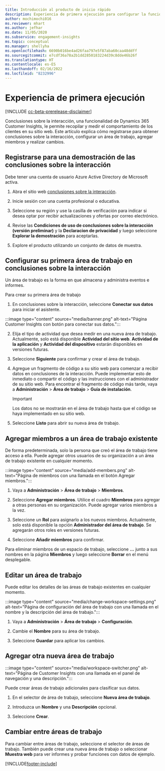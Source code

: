 ```yaml
---
title: Introducción al producto de inicio rápido
description: Experiencia de primera ejecución para configurar la funcionalidad de las conclusiones sobre la interacción.
author: mochimochi016
ms.reviewer: mhart
ms.author: jefhar
ms.date: 11/05/2020
ms.subservice: engagement-insights
ms.topic: conceptual
ms.manager: shellyha
ms.openlocfilehash: 6690b016be4ad26faa797e5f87aba60caa48ddff
ms.sourcegitcommit: e7cdf36a78a2b1dd2850183224d39c8dde46b26f
ms.translationtype: HT
ms.contentlocale: es-ES
ms.lasthandoff: 02/16/2022
ms.locfileid: "8232996"
---
```

# <a name="first-run-experience"></a>Experiencia de primera ejecución

[!INCLUDE [cc-beta-prerelease-disclaimer](includes/cc-beta-prerelease-disclaimer.md)]

Conclusiones sobre la interacción, una funcionalidad de Dynamics 365 Customer Insights, le permite recopilar y medir el comportamiento de los clientes en su sitio web. Este artículo explica cómo registrarse para obtener conclusiones sobre la interacción, configurar un área de trabajo, agregar miembros y realizar cambios.

## <a name="sign-up-for-a-demo-of-engagement-insights"></a>Registrarse para una demostración de las conclusiones sobre la interacción

Debe tener una cuenta de usuario Azure Active Directory de Microsoft activa. 

1. Abra el sitio web [conclusiones sobre la interacción](https://home.ci.ai.dynamics.com/app/engagement-insights). 

1. Inicie sesión con una cuenta profesional o educativa.

1. Seleccione su región y use la casilla de verificación para indicar si desea optar por recibir actualizaciones y ofertas por correo electrónico.

1. Revise las **Condiciones de uso de conclusiones sobre la interacción (versión preliminar)** y la **Declaracion de privacidad** y luego seleccione **Explorar la demostración** para aceptarlas.

1. Explore el producto utilizando un conjunto de datos de muestra. 

## <a name="set-up-your-first-workspace-in-engagement-insights"></a>Configurar su primera área de trabajo en conclusiones sobre la interacción

Un área de trabajo es la forma en que almacena y administra eventos e informes.

Para crear su primera área de trabajo

1. En conclusiones sobre la interacción, seleccione **Conectar sus datos** para iniciar el asistente. 

:::image type="content" source="media/banner.png" alt-text="Página Customer Insights con botón para conectar sus datos.":::

2. Elija el tipo de actividad que desea medir en una nueva área de trabajo. Actualmente, solo está disponible **Actividad del sitio web**. **Actividad de la aplicación** y **Actividad del dispositivo** estarán disponibles en versiones futuras.

1. Seleccione **Siguiente** para confirmar y crear el área de trabajo.

1. Agregue un fragmento de código a su sitio web para comenzar a recibir datos en conclusiones de la interacción. Puede implementar esto de inmediato o compartir el código y las instrucciones con el administrador de su sitio web. Para encontrar el fragmento de código más tarde, vaya a **Administración** > **Área de trabajo** > **Guía de instalación**.

   > [!IMPORTANT]
   > Los datos no se mostrarán en el área de trabajo hasta que el código se haya implementado en su sitio web.

1. Seleccione **Listo** para abrir su nueva área de trabajo. 

## <a name="add-members-to-an-existing-workspace"></a>Agregar miembros a un área de trabajo existente

De forma predeterminada, solo la persona que creó el área de trabajo tiene acceso a ella. Puede agregar otros usuarios de su organización a un área de trabajo existente en cualquier momento.

:::image type="content" source="media/add-members.png" alt-text="Página de miembros con una llamada en el botón Agregar miembros.":::

1. Vaya a **Administración** > **Área de trabajo** > **Miembros**.

2. Seleccione **Agregar miembros**. Utilice el cuadro **Miembros** para agregar a otras personas en su organización. Puede agregar varios miembros a la vez.

3. Seleccione un **Rol** para asignarlo a los nuevos miembros. Actualmente, solo está disponible la opción **Administrador del área de trabajo**. Se agregarán otros roles en versiones futuras.

4. Seleccione **Añadir miembros** para confirmar.

Para eliminar miembros de un espacio de trabajo, seleccione **...** junto a sus nombres en la página **Miembros** y luego seleccione **Borrar** en el menú desplegable.

## <a name="edit-a-workspace"></a>Editar un área de trabajo

Puede editar los detalles de las áreas de trabajo existentes en cualquier momento.

:::image type="content" source="media/change-workspace-settings.png" alt-text="Página de configuración del área de trabajo con una llamada en el nombre y la descripción del área de trabajo.":::

1. Vaya a **Administración** > **Área de trabajo** > **Configuración**.

1. Cambie el **Nombre** para su área de trabajo.

1. Seleccione **Guardar** para aplicar los cambios.

## <a name="add-another-new-workspace"></a>Agregar otra nueva área de trabajo

:::image type="content" source="media/workspace-switcher.png" alt-text="Página de Customer Insights con una llamada en el panel de navegación y una descripción.":::

Puede crear áreas de trabajo adicionales para clasificar sus datos.

1. En el selector de área de trabajo, seleccione **Nueva área de trabajo**.

1. Introduzca un **Nombre** y una **Descripción** opcional.

1. Seleccione **Crear**.

## <a name="switch-between-workspaces"></a>Cambiar entre áreas de trabajo

Para cambiar entre áreas de trabajo, seleccione el selector de áreas de trabajo. También puede crear una nueva área de trabajo o seleccionar **Muestra web** para ver informes y probar funciones con datos de ejemplo. 



[!INCLUDE[footer-include](../includes/footer-banner.md)]